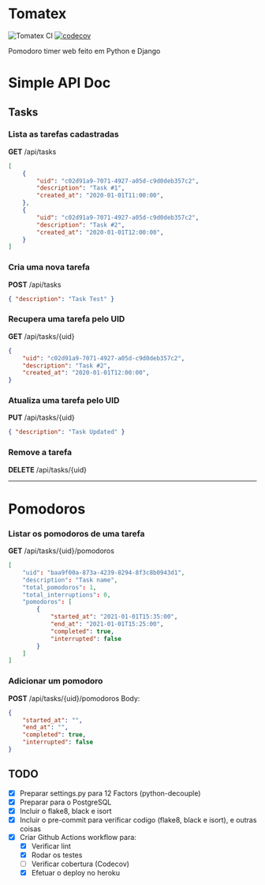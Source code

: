 # Tomatex
![Tomatex CI](https://github.com/gilsondev/tomatex/workflows/Tomatex%20CI/badge.svg)
[![codecov](https://codecov.io/gh/gilsondev/tomatex/branch/main/graph/badge.svg?token=QQXYQBZA7A)](https://codecov.io/gh/gilsondev/tomatex)

Pomodoro timer web feito em Python e Django

# Simple API Doc

## Tasks

### Lista as tarefas cadastradas
**GET** /api/tasks

```json
[
    {
        "uid": "c02d91a9-7071-4927-a05d-c9d0deb357c2",
        "description": "Task #1",
        "created_at": "2020-01-01T11:00:00",
    },
    {
        "uid": "c02d91a9-7071-4927-a05d-c9d0deb357c2",
        "description": "Task #2",
        "created_at": "2020-01-01T12:00:00",
    }
]
```

### Cria uma nova tarefa
**POST** /api/tasks

```json
{ "description": "Task Test" }
```

### Recupera uma tarefa pelo UID
**GET** /api/tasks/{uid}

```json
{
    "uid": "c02d91a9-7071-4927-a05d-c9d0deb357c2",
    "description": "Task #2",
    "created_at": "2020-01-01T12:00:00",
}
```

### Atualiza uma tarefa pelo UID
**PUT** /api/tasks/{uid}

```json
{ "description": "Task Updated" }
```

### Remove a tarefa
**DELETE** /api/tasks/{uid}

---

# Pomodoros

### Listar os pomodoros de uma tarefa
**GET** /api/tasks/{uid}/pomodoros

```json
[
    "uid": "baa9f00a-873a-4239-8294-8f3c8b0943d1",
    "description": "Task name",
    "total_pomodoros": 1,
    "total_interruptions": 0,
    "pomodoros": [
        {
            "started_at": "2021-01-01T15:35:00",
            "end_at": "2021-01-01T15:25:00",
            "completed": true,
            "interrupted": false
        }
    ]
]
```

### Adicionar um pomodoro
**POST** /api/tasks/{uid}/pomodoros
Body:

```json
{
    "started_at": "",
    "end_at": "",
    "completed": true,
    "interrupted": false
}
```

## TODO

- [x] Preparar settings.py para 12 Factors (python-decouple)
- [x] Preparar para o PostgreSQL
- [x] Incluir o flake8, black e isort
- [x] Incluir o pre-commit para verificar codigo (flake8, black e isort), e outras coisas
- [x] Criar Github Actions workflow para:
    - [x] Verificar lint
    - [x] Rodar os testes
    - [ ] Verificar cobertura (Codecov)
    - [x] Efetuar o deploy no heroku
